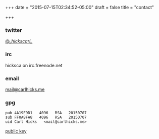 +++
date = "2015-07-15T02:34:52-05:00"
draft = false
title = "contact"

+++

### twitter
[@\__hickscarl\__](https://twitter.com/__hickscarl__)  


### irc
hicksca on irc.freenode.net  


### email
mail@carlhicks.me  


### gpg
```
pub	4A19E9D1   4096   RSA   20150707
sub	FF0A8FA8   4096   RSA   20150707
uid	Carl Hicks   <mail@carlhicks.me>
```
[public key](/4A19E9D1.pub)
